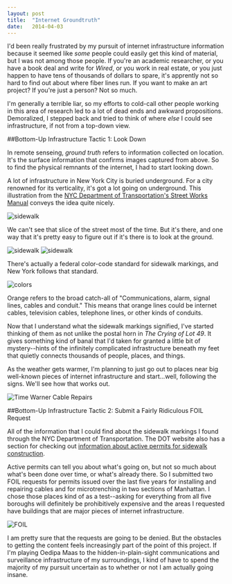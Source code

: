 ```yaml
---
layout: post
title:  "Internet Groundtruth"
date:   2014-04-03
---
```


I'd been really frustrated by my pursuit of internet infrastructure information because it seemed like *some* people could easily get this kind of material, but I was not among those people. If you're an academic researcher, or you have a book deal and write for *Wired*, or you work in real estate, or you just happen to have tens of thousands of dollars to spare, it's apprently not so hard to find out about where fiber lines run. If you want to make an art project? If you're just a person? Not so much. 

I'm generally a terrible liar, so my efforts to cold-call other people working in this area of research led to a lot of dead ends and awkward propositions. Demoralized, I stepped back and tried to think of where *else* I could see infrastructure, if not from a top-down view. 

##Bottom-Up Infrastructure Tactic 1: Look Down

In remote senseing, *ground truth* refers to information collected on location. It's the surface information that confirms images captured from above. So to find the physical remnants of the internet, I had to start looking down. 

A lot of infrastructure in New York City is buried underground. For a city renowned for its verticality, it's got a lot going on underground. This illustration from the [NYC Department of Transportation's Street Works Manual](http://www.nyc.gov/html/dot/streetworks/html/home/home.shtml) conveys the idea quite nicely. 

![sidewalk](http://irl.so/img/dot_slice.png)

We can't see that slice of the street most of the time. But it's there, and one way that it's pretty easy to figure out if it's there is to look at the ground.

![sidewalk](http://irl.so/img/sidewalk.jpg) ![sidewalk](http://irl.so/img/sidewalk_2.jpg)

There's actually a federal color-code standard for sidewalk markings, and New York follows that standard. 

![colors](http://irl.so/img/dot_colors.png)

Orange refers to the broad catch-all of "Communications, alarm, signal lines, cables and conduit." This means that orange lines could be internet cables, television cables, telephone lines, or other kinds of conduits. 

Now that I understand what the sidewalk markings signified, I've started thinking of them as not unlike the postal horn in *The Crying of Lot 49*. It gives something kind of banal that I'd taken for granted a little bit of mystery--hints of the infinitely complicated infrastructure beneath my feet that quietly connects thousands of people, places, and things. 

As the weather gets warmer, I'm planning to just go out to places near big well-known pieces of internet infrastructure and start...well, following the signs. We'll see how that works out. 

![Time Warner Cable Repairs](http://irl.so/img/twc.jpg)

##Bottom-Up Infrastructure Tactic 2: Submit a Fairly Ridiculous FOIL Request

All of the information that I could find about the sidewalk markings I found through the NYC Department of Transportation. The DOT website also has a section for checking out [information about active permits for sidewalk construction](http://a841-dotweb01.nyc.gov/permit/permit/web_permits/permitsearchform.asp).

Active permits can tell you about what's going on, but not so much about what's been done over time, or what's already there. So I submitted two FOIL requests for permits issued over the last five years for installing and repairing cables and for microtrenching in two sections of Manhattan. I chose those places kind of as a test--asking for everything from all five boroughs will definitely be prohibitively expensive and the areas I requested have buildings that are major pieces of internet infrastructure.

![FOIL](http://irl.so/img/foil.png)

I am pretty sure that the requests are going to be denied. But the obstacles to getting the content feels increasingly part of the point of this project. If I'm playing Oedipa Maas to the hidden-in-plain-sight communications and surveillance infrastructure of my surroundings, I kind of have to spend the majority of my pursuit uncertain as to whether or not I am actually going insane. 